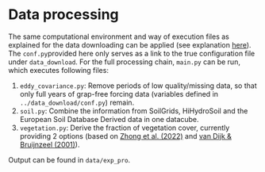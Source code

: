 # Data processing

The same computational environment and way of execution files as explained for the data downloading can be applied (see explanation [here](../README.md)). The `conf.py`provided here only serves as a link to the true configuration file under `data_download`. For the full processing chain, `main.py` can be run, which executes following files:
1. `eddy_covariance.py`: Remove periods of low quality/missing data, so that only full years of grap-free forcing data (variables defined in `../data_download/conf.py`) remain.
2. `soil.py`: Combine the information from SoilGrids, HiHydroSoil and the European Soil Database Derived data in one datacube.
3. `vegetation.py`: Derive the fraction of vegetation cover, currently providing 2 options (based on [Zhong et al. (2022)](https://doi.org/10.5194/hess-26-5647-2022) and [van Dijk & Bruijnzeel (2001)](https://doi.org/10.1016/S0022-1694(01)00392-4)).

Output can be found in `data/exp_pro`.
